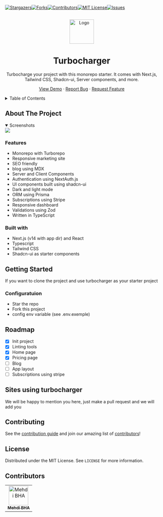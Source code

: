 [![Stargazers][stars-shield]][stars-url][![Forks][forks-shield]][forks-url][![Contributors][contributors-shield]][contributors-url][![MIT License][license-shield]][license-url][![Issues][issues-shield]][issues-url]

<br/>
<div align="center">
  <a href="https://github.com/mehdibha/turbocharger">
    <img src="https://turbocharger.cc/images/logo.png" alt="Logo" width="80" height="80">
  </a>
  <h1 align="center">Turbocharger</h1>
  <p align="center">
    Turbocharge your project with this monorepo starter. It comes with Next.js, Tailwind CSS, Shadcn-ui, Server components, and more.
  </p>
  <p>
    
   <a href="https://turbocharger.cc">View Demo</a>
    ·
    <a href="https://github.com/mehdibha/turbocharger/issues">Report Bug</a>
    ·
    <a href="https://github.com/mehdibha/turbocharger/issues">Request Feature</a>
  </p>
</div>

<details>
  <summary>Table of Contents</summary>
  <ol>
    <li><a href="#about-the-project">About The Project</a>
      <ul>
        <li><a href="#features">Features</a></li>
        <li><a href="#built-with">Built With</a></li>
      </ul>
    </li>
    <li><a href="#getting-started">Getting Started</a></li>
    <li><a href="#roadmap">Roadmap</a></li>
    <li><a href="#sites-using-notionfolio">Sites using turbocharger</a></li>
    <li><a href="#contributing">Contributing</a></li>
    <li><a href="#license">License</a></li>
    <li><a href="#contributors">Contributors</a></li>
  </ol>
</details>

<!-- ABOUT THE PROJECT -->

## About The Project



<details open><summary>Screenshots</summary>
<img src="https://turbocharger.cc/images/screenshots/screenshot01.png" />
</details>

### Features

- Monorepo with Turborepo
- Responsive marketing site
- SEO friendly
- blog using MDX
- Server and Client Components
- Authentication using NextAuth.js
- UI components built using shadcn-ui
- Dark and light mode
- ORM using Prisma
- Subscriptions using Stripe
- Responsive dashboard
- Validations using Zod
- Written in TypeScript

  

### Built with

- Next.js (v14 with app dir) and React
- Typescript
- Tailwind CSS
- Shadcn-ui as starter components

## Getting Started

If you want to clone the project and use turbocharger as your starter project

### Configuratuion
- Star the repo
- Fork this project
- config env variable (see .env.exemple)

## Roadmap

- [x] Init project
- [x] Linting tools
- [x] Home page
- [x] Pricing page
- [ ] Blog
- [ ] App layout
- [ ] Subscriptions using stripe

## Sites using turbocharger

We will be happy to mention you here, just make a pull request and we will add you

<!-- CONTRIBUTING -->

## Contributing

See the [contribution guide](CONTRIBUTING.md) and join our amazing list of [contributors](https://github.com/mehdibha/turbocharger/graphs/contributors)!

<!-- LICENSE -->

## License

Distributed under the MIT License. See `LICENSE` for more information.

## Contributors

<table><tr align="left">
  <td align="center"><a href="https://github.com/mehdibha"><img src="https://avatars.githubusercontent.com/u/12223900?v=4" width="64px;"alt="Mehdi BHA"/><br/><sub><b>Mehdi BHA</b></sub></a></td>
</tr></table>

[contributors-shield]: https://img.shields.io/github/contributors/mehdibha/turbocharger.svg?style=for-the-badge
[contributors-url]: https://github.com/mehdibha/turbocharger/graphs/contributors
[forks-shield]: https://img.shields.io/github/forks/mehdibha/turbocharger.svg?style=for-the-badge
[forks-url]: https://github.com/mehdibha/turbocharger.svg/network/members
[stars-shield]: https://img.shields.io/github/stars/mehdibha/turbocharger.svg?style=for-the-badge
[stars-url]: https://github.com/mehdibha/turbocharger.svg/stargazers
[issues-shield]: https://img.shields.io/github/issues/mehdibha/turbocharger.svg?style=for-the-badge
[issues-url]: https://github.com/mehdibha/turbocharger.svg/issues
[license-shield]: https://img.shields.io/github/license/mehdibha/turbocharger.svg?style=for-the-badge
[license-url]: https://github.com/mehdibha/turbocharger.svg/blob/master/LICENSE.txt
